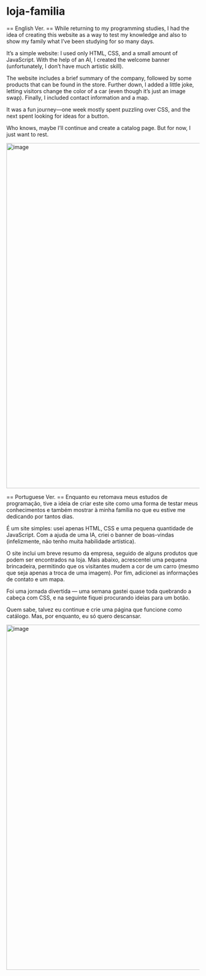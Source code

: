 # loja-familia

== English Ver. ==
While returning to my programming studies, I had the idea of creating this website as a way to test my knowledge and also to show my family what I’ve been studying for so many days.

It’s a simple website: I used only HTML, CSS, and a small amount of JavaScript. With the help of an AI, I created the welcome banner (unfortunately, I don’t have much artistic skill).

The website includes a brief summary of the company, followed by some products that can be found in the store. Further down, I added a little joke, letting visitors change the color of a car (even though it’s just an image swap). Finally, I included contact information and a map.

It was a fun journey—one week mostly spent puzzling over CSS, and the next spent looking for ideas for a button.

Who knows, maybe I’ll continue and create a catalog page. But for now, I just want to rest.

<img width="1841" height="901" alt="image" src="https://github.com/user-attachments/assets/9ee859ba-12f2-40c2-b8c7-8b171345abee" />

== Portuguese Ver. ==
Enquanto eu retomava meus estudos de programação, tive a ideia de criar este site como uma forma de testar meus conhecimentos e também mostrar à minha família no que eu estive me dedicando por tantos dias.

É um site simples: usei apenas HTML, CSS e uma pequena quantidade de JavaScript. Com a ajuda de uma IA, criei o banner de boas-vindas (infelizmente, não tenho muita habilidade artística).

O site inclui um breve resumo da empresa, seguido de alguns produtos que podem ser encontrados na loja. Mais abaixo, acrescentei uma pequena brincadeira, permitindo que os visitantes mudem a cor de um carro (mesmo que seja apenas a troca de uma imagem). Por fim, adicionei as informações de contato e um mapa.

Foi uma jornada divertida — uma semana gastei quase toda quebrando a cabeça com CSS, e na seguinte fiquei procurando ideias para um botão.

Quem sabe, talvez eu continue e crie uma página que funcione como catálogo. Mas, por enquanto, eu só quero descansar.

<img width="1841" height="901" alt="image" src="https://github.com/user-attachments/assets/9ee859ba-12f2-40c2-b8c7-8b171345abee" />
